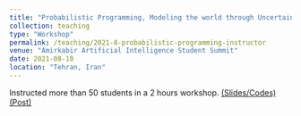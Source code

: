 ```yaml
---
title: "Probabilistic Programming, Modeling the world through Uncertainty: Workshop Instructor"
collection: teaching
type: "Workshop"
permalink: /teaching/2021-8-probabilistic-programming-instructor
venue: "Amirkabir Artificial Intelligence Student Summit"
date: 2021-08-10
location: "Tehran, Iran"
---
```


Instructed more than 50 students in a 2 hours workshop.
[(Slides/Codes)](https://github.com/aliizadi/probabilistic-programming-workshop) [(Post)](https://aliizadi.github.io/posts/2021/08/probabilistic-programming/)

